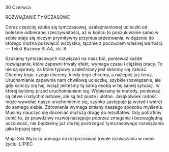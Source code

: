 30 Czerwca

ROZWIĄZANIE TYMCZASOWE

 Coraz częściej szuka się tymczasowej, uzależnieniowej ucieczki od boleśnie odbieranej rzeczywistości, aż w końcu to poszukiwanie samo w sobie staje się niczym prymitywny przymus przetrwania, w dążeniu do którego można poświęcić wszystko, łącznie z poczuciem własnej wartości. — Tekst Bazowy SLAA, str. 8

 Szukamy tymczasowych rozwiązań na nasz ból, ponieważ każde rozwiązanie, które zapewni trwały efekt, wymaga czasu i ciężkiej pracy. To nie są sprawy, za które typowy uzależniony jest skłonny się zabrać. Chcemy tego, czego chcemy, kiedy tego chcemy, a najlepiej już teraz. Uruchamianie zapewnia nam chwilową ucieczkę, szybkie rozwiązanie, ale gdy kończy się haj, wciąż jesteśmy tą samą osobą w tej samej sytuacji, w której byliśmy przed uruchomieniem się. Wybieramy te metody, ponieważ są łatwe i natychmiastowe, ale są też puste i ulotne. Jakąkolwiek radość może wywołać nasze uruchomienie się, szybko zastępuje ją wstyd i wstręt do samego siebie. Zdrowienie wymaga zmiany naszego sposobu myślenia. Musimy nauczyć się doceniać dłuższą drogę do rezultatów. Gdy potrafimy cenić to, że prawdziwy rozwój następuje poprzez zmagania i bezwzględną uczciwość, nie będziemy już dłużej postrzegać tymczasowego rozwiązania jako lepszej opcji.

 Moja Siła Wyższa pomaga mi rozpoznawać trwałe rozwiązania w moim życiu.
LIPIEC
